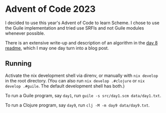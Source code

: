 # Advent of Code 2023

I decided to use this year's Advent of Code to learn Scheme. I chose to use the Guile implementation and tried use SRFIs and not Guile modules whenever possible.

There is an extensive write-up and description of an algorithm in the [day 8 readme](src/day8_ARTICLE.md), which I may one day turn into a blog post.

## Running

Activate the nix development shell via direnv, or manually with `nix develop` in the root directory. (You can also run `nix develop .#clojure` or `nix develop .#guile`. The default development shell has both.)

To run a Guile program, say `day1`, run `guile -s src/day1.scm data/day1.txt`.

To run a Clojure program, say `day9`, run `clj -M -m day9 data/day9.txt`.
